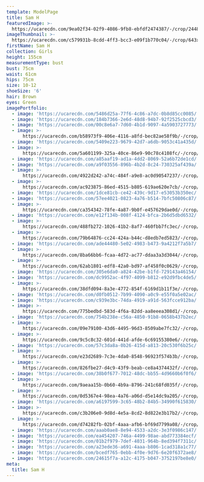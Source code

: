 ```yaml
---
template: ModelPage
title: Sam H
featuredImage: >-
  https://ucarecdn.com/9ea02f34-02f9-4086-9fb8-ebfdf2474387/-/crop/2448x1266/0,95/-/preview/
imageThumbnail: >-
  https://ucarecdn.com/c579931b-8cdd-4ff3-bcc3-e09f1b770c04/-/crop/643x974/572,413/-/preview/
firstName: Sam H
collection: Girls
height: 155cm
measurementType: bust
bust: 75cm
waist: 61cm
hips: 75cm
size: 10-12
shoeSize: '6'
hair: Brown
eyes: Green
imagePortfolio:
  - image: 'https://ucarecdn.com/5486d25a-77f6-4c86-a7dc-0b8d85cc0085/'
  - image: 'https://ucarecdn.com/184b7366-2e6d-48d8-94b7-92f2525cbcd3/'
  - image: 'https://ucarecdn.com/00c8e6a7-7d60-4b1d-9097-4a5903727773/'
  - image: >-
      https://ucarecdn.com/b58973f9-406e-4116-a8fd-bec82ae58f9b/-/crop/1444x2214/189,229/-/preview/
  - image: 'https://ucarecdn.com/5409e223-9679-42d7-a6db-9053c41a435d/'
  - image: >-
      https://ucarecdn.com/5a601199-325a-40ce-86e9-90c78c4108fc/-/crop/1485x2071/148,0/-/preview/
  - image: 'https://ucarecdn.com/a85aaf19-ad1a-4dd2-8069-52a6b72de1cd/'
  - image: 'https://ucarecdn.com/a9f03556-896b-4b2d-8c24-730325af439a/'
  - image: >-
      https://ucarecdn.com/4922d242-a74c-484f-a9e8-ac0d90547237/-/crop/1434x2081/107,367/-/preview/
  - image: >-
      https://ucarecdn.com/ac923875-86ed-4515-b805-619ae620e7cb/-/crop/1388x2448/245,0/-/preview/
  - image: 'https://ucarecdn.com/1dce81cb-ce42-439c-9d17-e53053b350ec/'
  - image: 'https://ucarecdn.com/57ee4021-0823-4a76-b514-7bfc50806c87/'
  - image: >-
      https://ucarecdn.com/ca354342-78fe-4a87-9b0f-e457629dae0d/-/crop/1526x2331/0,117/-/preview/
  - image: 'https://ucarecdn.com/e12f134b-008f-4124-bfca-2b6d5dbd6532/'
  - image: >-
      https://ucarecdn.com/488fb272-1026-41b2-8af7-460fbb7fc3ec/-/crop/1633x2106/0,342/-/preview/
  - image: >-
      https://ucarecdn.com/79b64876-cc24-424a-b44c-d8edb7ed5823/-/crop/1802x1633/228,0/-/preview/
  - image: 'https://ucarecdn.com/ade44480-5e02-4983-b473-9a4212f7a5b7/'
  - image: >-
      https://ucarecdn.com/8ba66bb6-fcaa-4d72-ac77-ddaa3a3d3044/-/crop/1490x2203/0,245/-/preview/
  - image: >-
      https://ucarecdn.com/62ab1801-edf8-42a0-bd97-af458f0c0629/-/crop/2231x1633/78,0/-/preview/
  - image: 'https://ucarecdn.com/305e6da0-a824-42be-b1fd-729143a46154/'
  - image: 'https://ucarecdn.com/dc9952ac-4f97-4099-b812-e92d9fbc4de5/'
  - image: >-
      https://ucarecdn.com/38dfd094-8a3e-4772-854f-6169d1b11f3e/-/crop/1189x1856/163,561/-/preview/
  - image: 'https://ucarecdn.com/d0fb0512-7b99-4090-a0c9-e55f0a5e02ac/'
  - image: 'https://ucarecdn.com/c939e3bc-74da-4919-a91d-563fcce912ba/'
  - image: >-
      https://ucarecdn.com/775bedbd-583d-4f6a-82dd-aa8eeea308d1/-/crop/1439x1846/107,602/-/preview/
  - image: 'https://ucarecdn.com/754b238e-c56a-4850-91b8-0658b437b2ec/'
  - image: >-
      https://ucarecdn.com/09e79100-43d6-4495-96d3-8509abe7fc32/-/crop/1516x2224/117,224/-/preview/
  - image: >-
      https://ucarecdn.com/9c5c8c32-601d-441d-afde-6c69155380e6/-/crop/1531x2341/41,107/-/preview/
  - image: 'https://ucarecdn.com/57c3da8a-0b26-415d-a813-20c530f6b25c/'
  - image: >-
      https://ucarecdn.com/e23d2689-7c3e-4da0-8548-96923f574b3b/-/crop/1357x2035/276,413/-/preview/
  - image: >-
      https://ucarecdn.com/826fbe27-d4c9-43f9-beab-ce8a4374432f/-/crop/1633x1866/0,398/-/preview/
  - image: 'https://ucarecdn.com/38b0f677-7012-48dc-bb55-4d9660b6f0f6/'
  - image: >-
      https://ucarecdn.com/9aeaa15b-0b60-4b9a-8796-241c68fd035f/-/crop/1475x2448/158,0/-/preview/
  - image: >-
      https://ucarecdn.com/0d5367e4-98ea-4a76-a06d-d5e14dc9a205/-/crop/1531x2198/0,250/-/preview/
  - image: 'https://ucarecdn.com/a6197599-3c65-48b2-84b5-34990f615830/'
  - image: >-
      https://ucarecdn.com/c3b206e0-9d8d-4e5a-8cd2-8d822e3b17b2/-/crop/1546x2448/87,0/-/preview/
  - image: >-
      https://ucarecdn.com/d74282fb-02bf-4aaa-afb6-bf69d7799a08/-/crop/2305x1484/143,71/-/preview/
  - image: 'https://ucarecdn.com/aaab0ae8-8e94-4533-a2dc-3e3f0986c147/'
  - image: 'https://ucarecdn.com/ea454207-746a-4499-98ae-abd773384ecf/'
  - image: 'https://ucarecdn.com/01b2f979-7def-4031-964b-8ed394f7311c/'
  - image: 'https://ucarecdn.com/a23ede36-a691-4aaa-b806-1cad318a1c77/'
  - image: 'https://ucarecdn.com/bcedf765-0ebb-4f0e-9d76-6e20f6372ae8/'
  - image: 'https://ucarecdn.com/24615f7a-a12c-4175-b047-3752197be8e0/'
meta:
  title: Sam H
---
```


